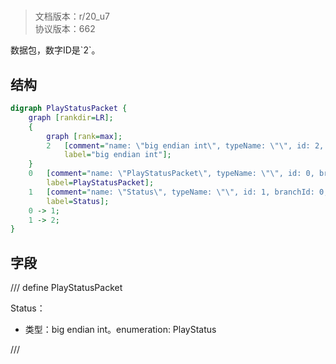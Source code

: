 # <!-- md:samp PlayStatusPacket -->

> 文档版本：r/20_u7<br/>协议版本：662

<!-- md:samp PlayStatusPacket -->数据包，数字ID是`2`。

## 结构

```dot
digraph PlayStatusPacket {
	graph [rankdir=LR];
	{
		graph [rank=max];
		2	[comment="name: \"big endian int\", typeName: \"\", id: 2, branchId: 0, recurseId: -1, attributes: 512, notes: \"\"",
			label="big endian int"];
	}
	0	[comment="name: \"PlayStatusPacket\", typeName: \"\", id: 0, branchId: 2, recurseId: -1, attributes: 0, notes: \"\"",
		label=PlayStatusPacket];
	1	[comment="name: \"Status\", typeName: \"\", id: 1, branchId: 0, recurseId: -1, attributes: 0, notes: \"enumeration: PlayStatus\"",
		label=Status];
	0 -> 1;
	1 -> 2;
}

```

## 字段

/// define
PlayStatusPacket

Status：<!-- md:samp big endian int -->

- 类型：big endian int。enumeration: PlayStatus


///
